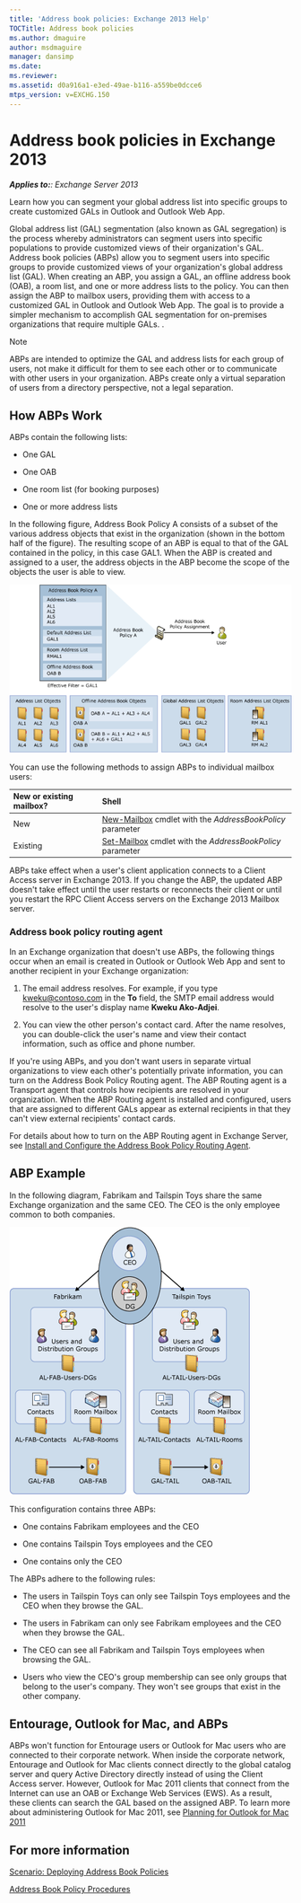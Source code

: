 ```yaml
---
title: 'Address book policies: Exchange 2013 Help'
TOCTitle: Address book policies
ms.author: dmaguire
author: msdmaguire
manager: dansimp
ms.date: 
ms.reviewer: 
ms.assetid: d0a916a1-e3ed-49ae-b116-a559be0dcce6
mtps_version: v=EXCHG.150
---
```


# Address book policies in Exchange 2013

_**Applies to:**: Exchange Server 2013_

Learn how you can segment your global address list into specific groups to create customized GALs in Outlook and Outlook Web App.

Global address list (GAL) segmentation (also known as GAL segregation) is the process whereby administrators can segment users into specific populations to provide customized views of their organization's GAL. Address book policies (ABPs) allow you to segment users into specific groups to provide customized views of your organization's global address list (GAL). When creating an ABP, you assign a GAL, an offline address book (OAB), a room list, and one or more address lists to the policy. You can then assign the ABP to mailbox users, providing them with access to a customized GAL in Outlook and Outlook Web App. The goal is to provide a simpler mechanism to accomplish GAL segmentation for on-premises organizations that require multiple GALs. .

> [!NOTE]
> ABPs are intended to optimize the GAL and address lists for each group of users, not make it difficult for them to see each other or to communicate with other users in your organization. ABPs create only a virtual separation of users from a directory perspective, not a legal separation.

## How ABPs Work

ABPs contain the following lists:

- One GAL

- One OAB

- One room list (for booking purposes)

- One or more address lists

In the following figure, Address Book Policy A consists of a subset of the various address objects that exist in the organization (shown in the bottom half of the figure). The resulting scope of an ABP is equal to that of the GAL contained in the policy, in this case GAL1. When the ABP is created and assigned to a user, the address objects in the ABP become the scope of the objects the user is able to view.

![Overview of Address Book Policies](images/ITPro_Mailbox_ABPOverall.gif)

 You can use the following methods to assign ABPs to individual mailbox users:

|**New or existing mailbox?**|**Shell**|
|:-----|:-----|
|New|[New-Mailbox](http://technet.microsoft.com/library/42dbb25a-0b23-4775-ae15-7af62c089565.aspx) cmdlet with the _AddressBookPolicy_ parameter|
|Existing|[Set-Mailbox](http://technet.microsoft.com/library/a0d413b9-d949-4df6-ba96-ac0906dedae2.aspx) cmdlet with the _AddressBookPolicy_ parameter|

ABPs take effect when a user's client application connects to a Client Access server in Exchange 2013. If you change the ABP, the updated ABP doesn't take effect until the user restarts or reconnects their client or until you restart the RPC Client Access servers on the Exchange 2013 Mailbox server.

### Address book policy routing agent

In an Exchange organization that doesn't use ABPs, the following things occur when an email is created in Outlook or Outlook Web App and sent to another recipient in your Exchange organization:

1. The email address resolves. For example, if you type kweku@contoso.com in the **To** field, the SMTP email address would resolve to the user's display name **Kweku Ako-Adjei**.

2. You can view the other person's contact card. After the name resolves, you can double-click the user's name and view their contact information, such as office and phone number.

If you're using ABPs, and you don't want users in separate virtual organizations to view each other's potentially private information, you can turn on the Address Book Policy Routing agent. The ABP Routing agent is a Transport agent that controls how recipients are resolved in your organization. When the ABP Routing agent is installed and configured, users that are assigned to different GALs appear as external recipients in that they can't view external recipients' contact cards.

For details about how to turn on the ABP Routing agent in Exchange Server, see [Install and Configure the Address Book Policy Routing Agent](http://technet.microsoft.com/library/20e8a43d-4508-4388-a2c9-aa3073593cc2.aspx).

## ABP Example

In the following diagram, Fabrikam and Tailspin Toys share the same Exchange organization and the same CEO. The CEO is the only employee common to both companies.

![Two Companies One CEO](images/ITPro_.gif)

This configuration contains three ABPs:

- One contains Fabrikam employees and the CEO

- One contains Tailspin Toys employees and the CEO

- One contains only the CEO

The ABPs adhere to the following rules:

- The users in Tailspin Toys can only see Tailspin Toys employees and the CEO when they browse the GAL.

- The users in Fabrikam can only see Fabrikam employees and the CEO when they browse the GAL.

- The CEO can see all Fabrikam and Tailspin Toys employees when browsing the GAL.

- Users who view the CEO's group membership can see only groups that belong to the user's company. They won't see groups that exist in the other company.

## Entourage, Outlook for Mac, and ABPs

ABPs won't function for Entourage users or Outlook for Mac users who are connected to their corporate network. When inside the corporate network, Entourage and Outlook for Mac clients connect directly to the global catalog server and query Active Directory directly instead of using the Client Access server. However, Outlook for Mac 2011 clients that connect from the Internet can use an OAB or Exchange Web Services (EWS). As a result, these clients can search the GAL based on the assigned ABP. To learn more about administering Outlook for Mac 2011, see [Planning for Outlook for Mac 2011](https://go.microsoft.com/fwlink/p/?LinkId=231878)

## For more information

[Scenario: Deploying Address Book Policies](http://technet.microsoft.com/library/6ac3c87d-161f-447b-afb2-149ae7e3f1dc.aspx)

[Address Book Policy Procedures](http://technet.microsoft.com/library/71e5dc2f-5de2-4089-8690-f2a0ed8ede0d.aspx)
